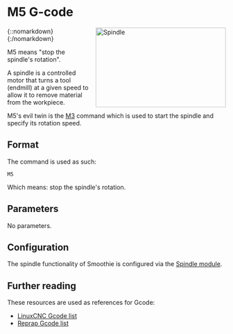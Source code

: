 # M5 G-code

{::nomarkdown}
<a href="https://th.bing.com/th/id/OIP.-nkOxIVu8VeIZ5WpaKR46gHaEk?rs=1&pid=ImgDetMain">
  <img src="https://th.bing.com/th/id/OIP.-nkOxIVu8VeIZ5WpaKR46gHaEk?rs=1&pid=ImgDetMain" alt="Spindle" width="300" height="184" style="float: right; margin-left: 1rem;"/>
</a>
{:/nomarkdown}

M5 means "stop the spindle's rotation".

A spindle is a controlled motor that turns a tool (endmill) at a given speed to allow it to remove material from the workpiece.

M5's evil twin is the [M3](m3) command which is used to start the spindle and specify its rotation speed.

## Format

The command is used as such:

```gcode
M5
```

Which means: stop the spindle's rotation.

## Parameters

No parameters.

## Configuration

The spindle functionality of Smoothie is configured via the [Spindle module](spindle-module).

## Further reading

These resources are used as references for Gcode:
- [LinuxCNC Gcode list](http://linuxcnc.org/docs/html/gcode.html)
- [Reprap Gcode list](http://reprap.org/wiki/G-code)
